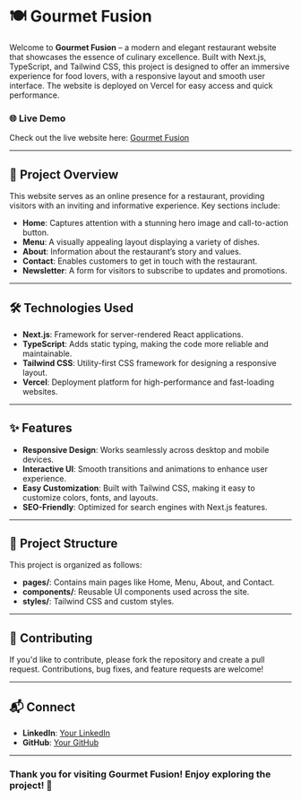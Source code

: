 # 🍽️ Gourmet Fusion

Welcome to **Gourmet Fusion** – a modern and elegant restaurant website that showcases the essence of culinary excellence. Built with Next.js, TypeScript, and Tailwind CSS, this project is designed to offer an immersive experience for food lovers, with a responsive layout and smooth user interface. The website is deployed on Vercel for easy access and quick performance.

### 🌐 Live Demo
Check out the live website here: [Gourmet Fusion](https://gourmetfusion.vercel.app/)

---

## 📌 Project Overview

This website serves as an online presence for a restaurant, providing visitors with an inviting and informative experience. Key sections include:

- **Home**: Captures attention with a stunning hero image and call-to-action button.
- **Menu**: A visually appealing layout displaying a variety of dishes.
- **About**: Information about the restaurant’s story and values.
- **Contact**: Enables customers to get in touch with the restaurant.
- **Newsletter**: A form for visitors to subscribe to updates and promotions.

---

## 🛠️ Technologies Used

- **Next.js**: Framework for server-rendered React applications.
- **TypeScript**: Adds static typing, making the code more reliable and maintainable.
- **Tailwind CSS**: Utility-first CSS framework for designing a responsive layout.
- **Vercel**: Deployment platform for high-performance and fast-loading websites.

---

## ✨ Features

- **Responsive Design**: Works seamlessly across desktop and mobile devices.
- **Interactive UI**: Smooth transitions and animations to enhance user experience.
- **Easy Customization**: Built with Tailwind CSS, making it easy to customize colors, fonts, and layouts.
- **SEO-Friendly**: Optimized for search engines with Next.js features.

---

## 📁 Project Structure

This project is organized as follows:

- **pages/**: Contains main pages like Home, Menu, About, and Contact.
- **components/**: Reusable UI components used across the site.
- **styles/**: Tailwind CSS and custom styles.

---

## 🤝 Contributing

If you'd like to contribute, please fork the repository and create a pull request. Contributions, bug fixes, and feature requests are welcome!

---

## 📬 Connect

- **LinkedIn**: [Your LinkedIn](https://www.linkedin.com/in/muhammadwaheedaree/)
- **GitHub**: [Your GitHub](https://github.com/muhammadwaheedaree)

---

### Thank you for visiting Gourmet Fusion! Enjoy exploring the project! 🎉
